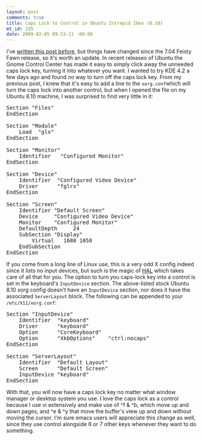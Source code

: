 ```yaml
--- 
layout: post
comments: true
title: Caps Lock to Control in Ubuntu Intrepid Ibex (8.10)
mt_id: 235
date: 2009-02-05 09:53:11 -08:00
---
```

I've [written this post before](http://dinomite.net/2007/caps-lock-to-control-on-ubuntu/), but things have changed since the 7.04 Feisty Fawn release, so it's worth an update.  In recent releases of Ubuntu the Gnome Control Center has made it easy to simply click away the unneeded caps lock key, turning it into whatever you want.  I wanted to try KDE 4.2 a few days ago and found no way to turn off the caps lock key.  From my previous post, I knew that it's easy to add a line to the `xorg.conf`which will turn the caps lock into another control, but when I opened the file on my Ubuntu 8.10 machine, I was surprised to find very little in it:
<pre class="brush: bash;">
Section "Files"
EndSection

Section "Module"
    Load  "glx"
EndSection

Section "Monitor"
    Identifier   "Configured Monitor"
EndSection

Section "Device"
    Identifier  "Configured Video Device"
    Driver      "fglrx"
EndSection

Section "Screen"
    Identifier "Default Screen"
    Device     "Configured Video Device"
    Monitor    "Configured Monitor"
    DefaultDepth     24
    SubSection "Display"
        Virtual   1680 1050
    EndSubSection
EndSection
</pre>

If you come from a long line of Linux use, this is a very odd X config indeed since it lists no input devices, but such is the magic of <a href="http://en.wikipedia.org/wiki/HAL_(software)">HAL</a> which takes care of all that for you.  The option to turn you caps-lock key into a control is set in the keyboard's `InputDevice` section.  The above-listed stock Ubuntu 8.10 xorg config doesn't have an `InputDevice` section, nor does it have the associated `ServerLayout` block.  The following can be appended to your `/etc/X11/xorg.conf`:

<pre class="brush: bash;">
Section "InputDevice"
    Identifier  "keyboard"
    Driver      "keyboard"
    Option      "CoreKeyboard"
    Option      "XkbOptions"    "ctrl:nocaps"
EndSection

Section "ServerLayout"
    Identifier  "Default Layout"
    Screen      "Default Screen"
    InputDevice "keyboard"
EndSection
</pre>

With that, you will now have a caps lock key no matter what window manager or desktop system you use.  I love the caps lock as a control because I use vi extensively and make use of ^f & ^b, which move up and down pages, and ^e & ^y that move the buffer's view up and down without moving the cursor.  I'm sure emacs users will appreciate this change as well, since they use control alongside 6 or 7 other keys whenever they want to do something.

